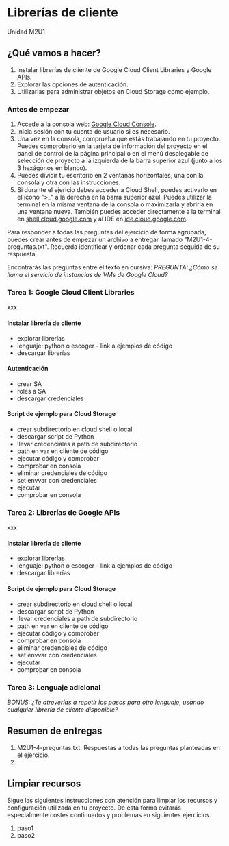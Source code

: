 # Librerías de cliente
Unidad M2U1

## ¿Qué vamos a hacer?
1. Instalar librerías de cliente de Google Cloud Client Libraries y Google APIs.
1. Explorar las opciones de autenticación.
1. Utilizarlas para administrar objetos en Cloud Storage como ejemplo.

### Antes de empezar
1. Accede a la consola web: [Google Cloud Console](https://console.cloud.google.com).
1. Inicia sesión con tu cuenta de usuario si es necesario.
1. Una vez en la consola, comprueba que estás trabajando en tu proyecto. Puedes comprobarlo en la tarjeta de información del proyecto en el panel de control de la página principal o en el menú desplegable de selección de proyecto a la izquierda de la barra superior azul (junto a los 3 hexágonos en blanco).
1. Puedes dividir tu escritorio en 2 ventanas horizontales, una con la consola y otra con las instrucciones.
1. Si durante el ejericio debes acceder a Cloud Shell, puedes activarlo en el icono ">_" a la derecha en la barra superior azul. Puedes utilizar la terminal en la misma ventana de la consola o maximizarla y abrirla en una ventana nueva. También puedes acceder directamente a la terminal en [shell.cloud.google.com](https://shell.cloud.google.com) y al IDE en [ide.cloud.google.com](https://ide.cloud.google.com/).

Para responder a todas las preguntas del ejercicio de forma agrupada, puedes crear antes de empezar un archivo a entregar llamado "M2U1-4-preguntas.txt". Recuerda identificar y ordenar cada pregunta seguida de su respuesta.

Encontrarás las preguntas entre el texto en cursiva: *PREGUNTA: ¿Cómo se llama el servicio de instancias de VMs de Google Cloud?*

### Tarea 1: Google Cloud Client Libraries
xxx

#### Instalar librería de cliente
- explorar librerías
- lenguaje: python o escoger - link a ejemplos de código
- descargar librerías

#### Autenticación
- crear SA
- roles a SA
- descargar credenciales

#### Script de ejemplo para Cloud Storage
- crear subdirectorio en cloud shell o local
- descargar script de Python
- llevar credenciales a path de subdirectorio
- path en var en cliente de código
- ejecutar código y comprobar
- comprobar en consola
- eliminar credenciales de código
- set envvar con credenciales
- ejecutar
- comprobar en consola

### Tarea 2: Librerías de Google APIs
xxx

#### Instalar librería de cliente
- explorar librerías
- lenguaje: python o escoger - link a ejemplos de código
- descargar librerías

#### Script de ejemplo para Cloud Storage
- crear subdirectorio en cloud shell o local
- descargar script de Python
- llevar credenciales a path de subdirectorio
- path en var en cliente de código
- ejecutar código y comprobar
- comprobar en consola
- eliminar credenciales de código
- set envvar con credenciales
- ejecutar
- comprobar en consola

### Tarea 3: Lenguaje adicional
*BONUS: ¿Te atreverías a repetir los pasos para otro lenguaje, usando cualquier librería de cliente disponible?*

## Resumen de entregas
1. M2U1-4-preguntas.txt: Respuestas a todas las preguntas planteadas en el ejercicio.
1. [nombre de archivo]: descripción

## Limpiar recursos
Sigue las siguientes instrucciones con atención para limpiar los recursos y configuración utilizada en tu proyecto. De esta forma evitarás especialmente costes continuados y problemas en siguientes ejercicios.

1. paso1
1. paso2
